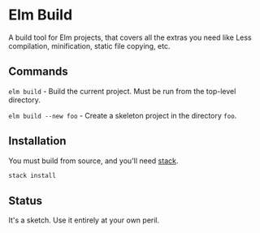 # Elm Build

A build tool for Elm projects, that covers all the extras you need
like Less compilation, minification, static file copying, etc.

## Commands

`elm build` - Build the current project. Must be run from the top-level directory.

`elm build --new foo` - Create a skeleton project in the directory `foo`.

## Installation

You must build from source, and you'll need [stack](https://github.com/commercialhaskell/stack).

```sh
stack install
```

## Status

It's a sketch. Use it entirely at your own peril.
